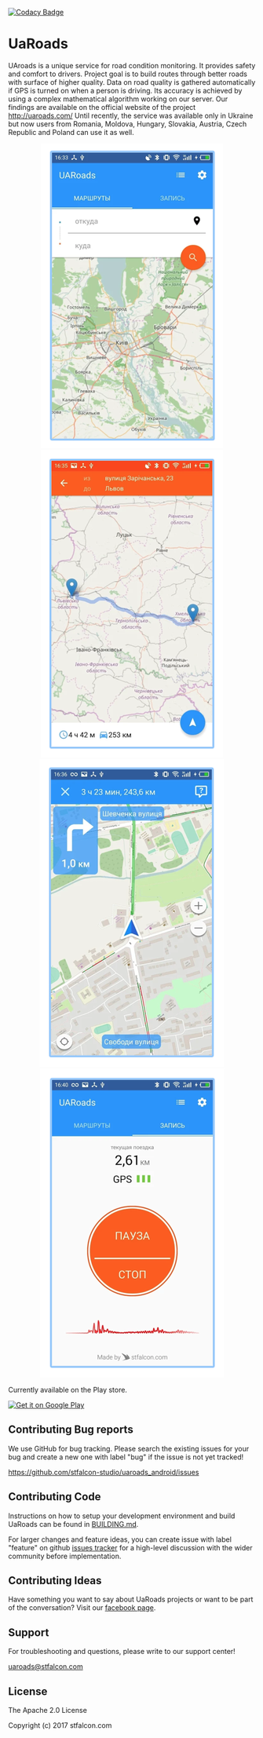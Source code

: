 [![Codacy Badge](https://api.codacy.com/project/badge/Grade/f29b959ac2124688814d471d313d5b1f)](https://www.codacy.com/app/alexz89ua/uaroads_android?utm_source=github.com&amp;utm_medium=referral&amp;utm_content=stfalcon-studio/uaroads_android&amp;utm_campaign=Badge_Grade)

# UaRoads

UAroads is a unique service for road condition monitoring. It provides safety and comfort to drivers.
Project goal is to build routes through better roads with surface of higher quality.
Data on road quality is gathered automatically if GPS is turned on when a person is driving. Its accuracy is achieved by using a complex mathematical algorithm working on our server. Our findings are available on the official website of the project http://uaroads.com/
Until recently, the service was available only in Ukraine but now users from Romania, Moldova, Hungary, Slovakia, Austria, Czech Republic and Poland can use it as well.

<p align="center">
<img src="images/screen1.png"><img src="images/screen2.png">
<img src="images/screen3.png"><img src="images/screen4.png">
</p>

Currently available on the Play store.

<a href="https://play.google.com/store/apps/details?id=com.stfalcon.uaroads"><img alt="Get it on Google Play" src="https://play.google.com/intl/en_us/badges/images/generic/en-play-badge.png" height=56px /></a>

## Contributing Bug reports
We use GitHub for bug tracking. Please search the existing issues for your bug and create a new one with label "bug" if the issue is not yet tracked!

https://github.com/stfalcon-studio/uaroads_android/issues

## Contributing Code
Instructions on how to setup your development environment and build UaRoads can be found in  [BUILDING.md](./BUILDING.md).

For larger changes and feature ideas, you can create issue with label "feature" on github [issues tracker](https://github.com/stfalcon-studio/uaroads_android/issues) for a high-level discussion with the wider community before implementation.

## Contributing Ideas
Have something you want to say about UaRoads projects or want to be part of the conversation? Visit our [facebook page](https://www.facebook.com/uaroads/?fref=ts).

## Support
For troubleshooting and questions, please write to our support center!

uaroads@stfalcon.com

<!-- ## Documentation
Looking for documentation? Check out the wiki!
<Link to the documentation> -->

## License

The Apache 2.0 License

Copyright (c) 2017 stfalcon.com
